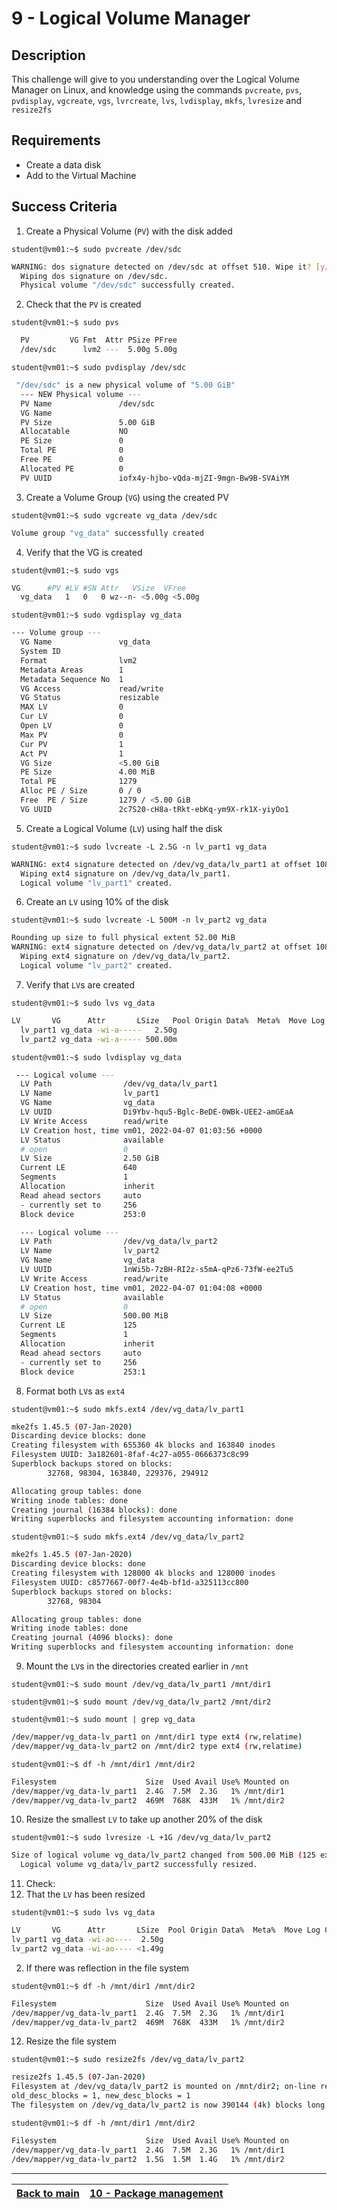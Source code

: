 # 9 - Logical Volume Manager

## Description

This challenge will give to you understanding over the Logical Volume Manager on Linux, and knowledge using the commands `pvcreate`, `pvs`, `pvdisplay`, `vgcreate`, `vgs`, `lvrcreate`, `lvs`, `lvdisplay`, `mkfs`, `lvresize` and `resize2fs`

## Requirements

* Create a data disk
* Add to the Virtual Machine

## Success Criteria

1. Create a Physical Volume (```PV```) with the disk added

`student@vm01:~$ sudo pvcreate /dev/sdc`

```bash
WARNING: dos signature detected on /dev/sdc at offset 510. Wipe it? [y/n]: y
  Wiping dos signature on /dev/sdc.
  Physical volume "/dev/sdc" successfully created.
```

2. Check that the ```PV``` is created

`student@vm01:~$ sudo pvs`

```bash
  PV         VG Fmt  Attr PSize PFree
  /dev/sdc      lvm2 ---  5.00g 5.00g
```

`student@vm01:~$ sudo pvdisplay /dev/sdc`

```bash
 "/dev/sdc" is a new physical volume of "5.00 GiB"
  --- NEW Physical volume ---
  PV Name               /dev/sdc
  VG Name
  PV Size               5.00 GiB
  Allocatable           NO
  PE Size               0
  Total PE              0
  Free PE               0
  Allocated PE          0
  PV UUID               iofx4y-hjbo-vQda-mjZI-9mgn-Bw9B-SVAiYM
```

3. Create a Volume Group (```VG```) using the created PV

`student@vm01:~$ sudo vgcreate vg_data /dev/sdc`


```bash
Volume group "vg_data" successfully created
```

4. Verify that the VG is created

`student@vm01:~$ sudo vgs`

```bash
VG      #PV #LV #SN Attr   VSize  VFree
  vg_data   1   0   0 wz--n- <5.00g <5.00g
```

`student@vm01:~$ sudo vgdisplay vg_data`

```bash
--- Volume group ---
  VG Name               vg_data
  System ID
  Format                lvm2
  Metadata Areas        1
  Metadata Sequence No  1
  VG Access             read/write
  VG Status             resizable
  MAX LV                0
  Cur LV                0
  Open LV               0
  Max PV                0
  Cur PV                1
  Act PV                1
  VG Size               <5.00 GiB
  PE Size               4.00 MiB
  Total PE              1279
  Alloc PE / Size       0 / 0
  Free  PE / Size       1279 / <5.00 GiB
  VG UUID               2c7S20-cH8a-tRkt-ebKq-ym9X-rk1X-yiyOo1
```

5. Create a Logical Volume (```LV```) using half the disk

`student@vm01:~$ sudo lvcreate -L 2.5G -n lv_part1 vg_data`

```bash
WARNING: ext4 signature detected on /dev/vg_data/lv_part1 at offset 1080. Wipe it? [y/n]: y
  Wiping ext4 signature on /dev/vg_data/lv_part1.
  Logical volume "lv_part1" created.
```

6. Create an ```LV``` using 10% of the disk

`student@vm01:~$ sudo lvcreate -L 500M -n lv_part2 vg_data`

```bash
Rounding up size to full physical extent 52.00 MiB
WARNING: ext4 signature detected on /dev/vg_data/lv_part2 at offset 1080. Wipe it? [y/n]: y
  Wiping ext4 signature on /dev/vg_data/lv_part2.
  Logical volume "lv_part2" created.
```

7. Verify that ```LV```s are created

`student@vm01:~$ sudo lvs vg_data`

```bash
LV       VG      Attr       LSize   Pool Origin Data%  Meta%  Move Log Cpy%Sync Convert
  lv_part1 vg_data -wi-a-----   2.50g
  lv_part2 vg_data -wi-a----- 500.00m
```

`student@vm01:~$ sudo lvdisplay vg_data`

```bash
 --- Logical volume ---
  LV Path                /dev/vg_data/lv_part1
  LV Name                lv_part1
  VG Name                vg_data
  LV UUID                Di9Ybv-hqu5-Bglc-BeDE-0WBk-UEE2-amGEaA
  LV Write Access        read/write
  LV Creation host, time vm01, 2022-04-07 01:03:56 +0000
  LV Status              available
  # open                 0
  LV Size                2.50 GiB
  Current LE             640
  Segments               1
  Allocation             inherit
  Read ahead sectors     auto
  - currently set to     256
  Block device           253:0

  --- Logical volume ---
  LV Path                /dev/vg_data/lv_part2
  LV Name                lv_part2
  VG Name                vg_data
  LV UUID                1nWi5b-7zBH-RI2z-s5mA-qPz6-73fW-ee2Tu5
  LV Write Access        read/write
  LV Creation host, time vm01, 2022-04-07 01:04:08 +0000
  LV Status              available
  # open                 0
  LV Size                500.00 MiB
  Current LE             125
  Segments               1
  Allocation             inherit
  Read ahead sectors     auto
  - currently set to     256
  Block device           253:1
```

8. Format both ```LV```s as ```ext4```

`student@vm01:~$ sudo mkfs.ext4 /dev/vg_data/lv_part1`


```bash
mke2fs 1.45.5 (07-Jan-2020)
Discarding device blocks: done
Creating filesystem with 655360 4k blocks and 163840 inodes
Filesystem UUID: 3a182601-8faf-4c27-a055-0666373c8c99
Superblock backups stored on blocks:
        32768, 98304, 163840, 229376, 294912

Allocating group tables: done
Writing inode tables: done
Creating journal (16384 blocks): done
Writing superblocks and filesystem accounting information: done
```

`student@vm01:~$ sudo mkfs.ext4 /dev/vg_data/lv_part2`


```bash
mke2fs 1.45.5 (07-Jan-2020)
Discarding device blocks: done
Creating filesystem with 128000 4k blocks and 128000 inodes
Filesystem UUID: c8577667-00f7-4e4b-bf1d-a325113cc800
Superblock backups stored on blocks:
        32768, 98304

Allocating group tables: done
Writing inode tables: done
Creating journal (4096 blocks): done
Writing superblocks and filesystem accounting information: done
```

9. Mount the ```LV```s in the directories created earlier in ```/mnt```

`student@vm01:~$ sudo mount /dev/vg_data/lv_part1 /mnt/dir1`

`student@vm01:~$ sudo mount /dev/vg_data/lv_part2 /mnt/dir2`

`student@vm01:~$ sudo mount | grep vg_data`

```bash
/dev/mapper/vg_data-lv_part1 on /mnt/dir1 type ext4 (rw,relatime)
/dev/mapper/vg_data-lv_part2 on /mnt/dir2 type ext4 (rw,relatime)
```

`student@vm01:~$ df -h /mnt/dir1 /mnt/dir2`

```bash
Filesystem                    Size  Used Avail Use% Mounted on
/dev/mapper/vg_data-lv_part1  2.4G  7.5M  2.3G   1% /mnt/dir1
/dev/mapper/vg_data-lv_part2  469M  768K  433M   1% /mnt/dir2
```

10. Resize the smallest ```LV``` to take up another 20% of the disk

`student@vm01:~$ sudo lvresize -L +1G /dev/vg_data/lv_part2`

```bash
Size of logical volume vg_data/lv_part2 changed from 500.00 MiB (125 extents) to <1.49 GiB (381 extents).
  Logical volume vg_data/lv_part2 successfully resized.
```

11. Check:
  1. That the ```LV``` has been resized

  `student@vm01:~$ sudo lvs vg_data` 

  ```bash
  LV       VG      Attr       LSize  Pool Origin Data%  Meta%  Move Log Cpy%Sync Convert
  lv_part1 vg_data -wi-ao----  2.50g
  lv_part2 vg_data -wi-ao---- <1.49g
  ```   

  2. If there was reflection in the file system

  `student@vm01:~$ df -h /mnt/dir1 /mnt/dir2` 

  ```bash
  Filesystem                    Size  Used Avail Use% Mounted on
  /dev/mapper/vg_data-lv_part1  2.4G  7.5M  2.3G   1% /mnt/dir1
  /dev/mapper/vg_data-lv_part2  469M  768K  433M   1% /mnt/dir2
  ```

12. Resize the file system

`student@vm01:~$ sudo resize2fs /dev/vg_data/lv_part2` 

```bash
resize2fs 1.45.5 (07-Jan-2020)
Filesystem at /dev/vg_data/lv_part2 is mounted on /mnt/dir2; on-line resizing required
old_desc_blocks = 1, new_desc_blocks = 1
The filesystem on /dev/vg_data/lv_part2 is now 390144 (4k) blocks long.
```

`student@vm01:~$ df -h /mnt/dir1 /mnt/dir2` 

```bash
Filesystem                    Size  Used Avail Use% Mounted on
/dev/mapper/vg_data-lv_part1  2.4G  7.5M  2.3G   1% /mnt/dir1
/dev/mapper/vg_data-lv_part2  1.5G  1.5M  1.4G   1% /mnt/dir2
```

---

[Back to main](../README.md)| [10 - Package management](../answers/lab-packages.md) |
:----- |:---- |
